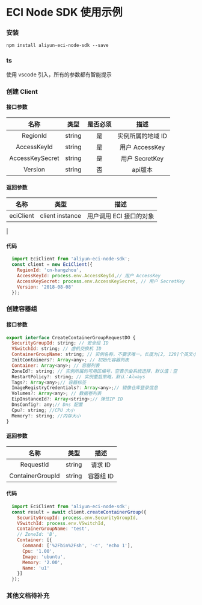 # ECI Node SDK 使用示例

### 安装
```
npm install aliyun-eci-node-sdk --save
```

### ts
使用 vscode 引入，所有的参数都有智能提示

### 创建 Client

#### 接口参数

|       名称      |  类型  | 是否必须 |        描述       |
|:---------------:|:------:|:--------:|:-----------------:|
|     RegionId    | string |    是    | 实例所属的地域 ID |
|   AccessKeyId   | string |    是    |   用户 AccessKey  |
| AccessKeySecret | string |    是    |   用户 SecretKey  |
|     Version     | string |    否    |      api版本      |

#### 返回参数
|       名称      |  类型  |         描述       |
|:---------------:|:------:|:-----------------:|
|     eciClient    | client instance | 用户调用 ECI 接口的对象
 |

#### 代码
```js
  import EciClient from 'aliyun-eci-node-sdk';
  const client = new EciClient({
    RegionId: 'cn-hangzhou',
    AccessKeyId: process.env.AccessKeyId,// 用户 AccessKey
    AccessKeySecret: process.env.AccessKeySecret, // 用户 SecretKey
    Version: '2018-08-08'
  });
```

### 创建容器组
#### 接口参数

```js
export interface CreateContainerGroupRequestDO {
  SecurityGroupId: string; // 安全组 ID
  VSwitchId: string; // 虚机交换机 ID
  ContainerGroupName: string; // 实例名称，不要求唯一。长度为[2, 128]个英文小写字母、数字或者连字符（-）。不能以连接字符开始或结尾
  InitContainers?: Array<any>; // 初始化容器列表
  Container: Array<any>; // 容器列表
  ZoneId?: string; // 实例所属的可用区编号，空表示由系统选择，默认值：空
  RestartPolicy?: string; // 实例重启策略，默认：Always
  Tags?: Array<any>;// 容器标签
  ImageRegistryCredentials?: Array<any>;// 镜像仓库登录信息
  Volumes?: Array<any>; // 数据卷列表
  EipInstanceId?: Array<string>;// 弹性IP ID
  DnsConfig?: any;// Dns 配置
  Cpu?: string; //CPU 大小
  Memory?: string; //内存大小
}
```

#### 返回参数
|       名称      |  类型  |         描述       |
|:---------------:|:------:|:-----------------:|
|     RequestId    | string | 请求 ID|
|     ContainerGroupId    | string | 容器组 ID |

#### 代码
```js
  import EciClient from 'aliyun-eci-node-sdk';
  const result = await client.createContainerGroup({
    SecurityGroupId: process.env.SecurityGroupId,
    VSwitchId: process.env.VSwitchId,
    ContainerGroupName: 'test',
    // ZoneId: 'B',
    Container: [{
      Command: ['%2Fbin%2Fsh', '-c', 'echo 1'],
      Cpu: '1.00',
      Image: 'ubuntu',
      Memory: '2.00',
      Name: 'u1'
    }]
  });
```

### 其他文档待补充
